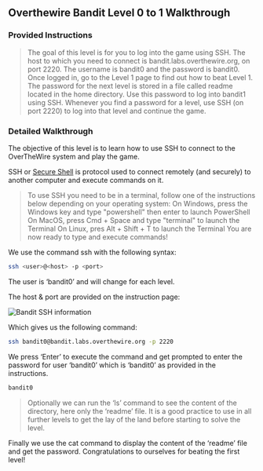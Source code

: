 ## Overthewire Bandit Level 0 to 1 Walkthrough

### Provided Instructions

> The goal of this level is for you to log into the game using SSH. The host to which you need to connect is bandit.labs.overthewire.org, on port 2220. The username is bandit0 and the password is bandit0. Once logged in, go to the Level 1 page to find out how to beat Level 1.
> The password for the next level is stored in a file called readme located in the home directory. Use this password to log into bandit1 using SSH. Whenever you find a password for a level, use SSH (on port 2220) to log into that level and continue the game.
### Detailed Walkthrough

The objective of this level is to learn how to use SSH to connect to the OverTheWire system and play the game.

SSH or [Secure Shell](https://en.wikipedia.org/wiki/Secure_Shell) is protocol used to connect remotely (and securely) to another computer and execute commands on it.

> To use SSH you need to be in a terminal, follow one of the instructions below depending on your operating system:
> On Windows, press the Windows key and type "powershell" then enter to launch PowerShell
> On MacOS, press Cmd + Space and type "terminal" to launch the Terminal
> On Linux, pres Alt + Shift + T to launch the Terminal
> You are now ready to type and execute commands!

We use the command ssh with the following syntax:

```bash
ssh <user>@<host> -p <port>
```

The user is ‘bandit0’ and will change for each level.

The host & port are provided on the instruction page: 

![Bandit SSH information](../../../img/bandit_ssh.png)

Which gives us the following command:

```bash
ssh bandit0@bandit.labs.overthewire.org -p 2220

```

We press ‘Enter’ to execute the command and get prompted to enter the password for user ‘bandit0’ which is ‘bandit0’ as provided in the instructions.

```bash
bandit0
```

> Optionally we can run the ‘ls’ command to see the content of the directory, here only the ‘readme’ file. It is a good practice to use in all further levels to get the lay of the land before starting to solve the level.

Finally we use the cat command to display the content of the ‘readme’ file and get the password. Congratulations to ourselves for beating the first level!
